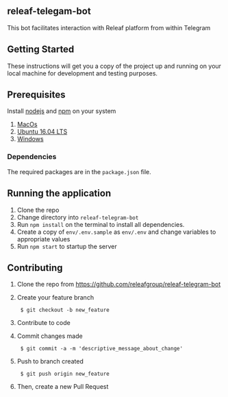 ## releaf-telegam-bot
This bot facilitates interaction with Releaf platform from within Telegram

## Getting Started

These instructions will get you a copy of the project up and running on your local machine for development and testing purposes. 

## Prerequisites

Install [nodejs][1] and [npm][2] on your system


1. [MacOs][3]
2. [Ubuntu 16.04 LTS][4]
3. [Windows][5]

### Dependencies

The required packages are in the `package.json` file. 

## Running the application

1. Clone the repo
2. Change directory into `releaf-telegram-bot`
3. Run `npm install` on the terminal to install all dependencies.
4. Create a copy of `env/.env.sample` as `env/.env` and change variables to appropriate values
5. Run `npm start` to startup the server

## Contributing

1. Clone the repo from https://github.com/releafgroup/releaf-telegram-bot

2. Create your feature branch

        $ git checkout -b new_feature
    
3. Contribute to code

4. Commit changes made

        $ git commit -a -m 'descriptive_message_about_change'
    
5. Push to branch created

        $ git push origin new_feature
    
6. Then, create a new Pull Request

[1]: https://nodejs.org/en/  "Node.js Official Site"
[2]: https://www.npmjs.com/ "NPM Official Site"
[3]: http://blog.teamtreehouse.com/install-node-js-npm-mac "teamtreehouse Blog"
[4]: https://www.digitalocean.com/community/tutorials/how-to-install-node-js-on-ubuntu-16-04 "Digital Ocean"
[5]: http://blog.teamtreehouse.com/install-node-js-npm-windows "team teamtreehouse blog"
